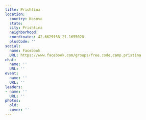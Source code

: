 ```yaml
---
title: Prishtina
location:
  country: Kosovo
  state: 
  city: Prishtina
  neighborhood: 
  coordinates: 42.6629138,21.1655028
  plusCode: ''
social:
  name: Facebook
  URL: https://www.facebook.com/groups/free.code.camp.pristina
chat:
  name: ''
  URL: ''
event:
  name: ''
  URL: ''
leaders:
- name: ''
  URL: ''
photos:
  old: 
  cover: ''
---
```

